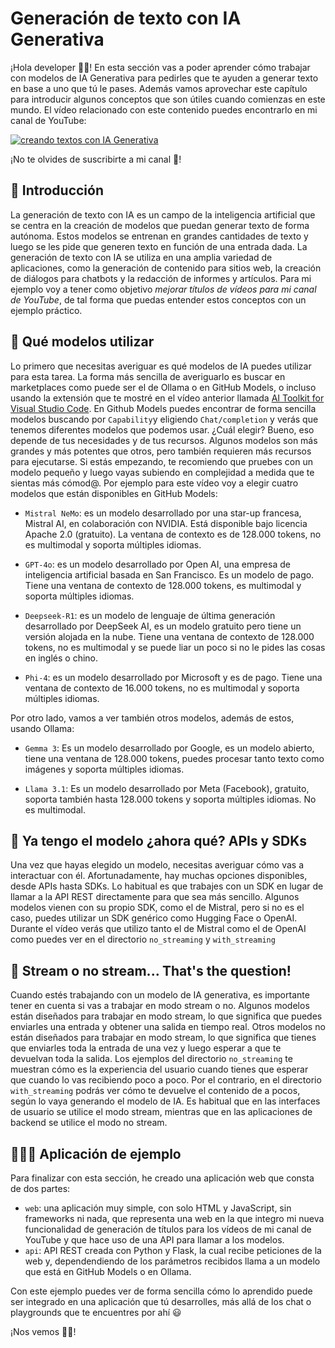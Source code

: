 # Generación de texto con IA Generativa

¡Hola developer 👋🏻! En esta sección vas a poder aprender cómo trabajar con modelos de IA Generativa para pedirles que te ayuden a generar texto en base a uno que tú le pases. Además vamos aprovechar este capítulo para introducir algunos conceptos que son útiles cuando comienzas en este mundo. El vídeo relacionado con este contenido puedes encontrarlo en mi canal de YouTube:

[![creando textos con IA Generativa](https://github.com/user-attachments/assets/308be690-a399-490a-a9c9-74f47652abcc)](https://youtu.be/-FZtKYuDsgQ)

¡No te olvides de suscribirte a mi canal 🥲!

## 👀 Introducción

La generación de texto con IA es un campo de la inteligencia artificial que se centra en la creación de modelos que puedan generar texto de forma autónoma. Estos modelos se entrenan en grandes cantidades de texto y luego se les pide que generen texto en función de una entrada dada. La generación de texto con IA se utiliza en una amplia variedad de aplicaciones, como la generación de contenido para sitios web, la creación de diálogos para chatbots y la redacción de informes y artículos. Para mi ejemplo voy a tener como objetivo *mejorar títulos de vídeos para mi canal de YouTube*, de tal forma que puedas entender estos conceptos con un ejemplo práctico.

## 🧠 Qué modelos utilizar

Lo primero que necesitas averiguar es qué modelos de IA puedes utilizar para esta tarea. La forma más sencilla de averiguarlo es buscar en marketplaces como puede ser el de Ollama o en GitHub Models, o incluso usando la extensión que te mostré en el vídeo anterior llamada [AI Toolkit for Visual Studio Code](https://learn.microsoft.com/es-es/windows/ai/toolkit/). En Github Models puedes encontrar de forma sencilla modelos buscando por `Capability`y eligiendo `Chat/completion` y verás que tenemos diferentes modelos que podemos usar. ¿Cuál elegir? Bueno, eso depende de tus necesidades y de tus recursos. Algunos modelos son más grandes y más potentes que otros, pero también requieren más recursos para ejecutarse. Si estás empezando, te recomiendo que pruebes con un modelo pequeño y luego vayas subiendo en complejidad a medida que te sientas más cómod@. Por ejemplo para este vídeo voy a elegir cuatro modelos que están disponibles en GitHub Models:

- `Mistral NeMo`: es un modelo desarrollado por una star-up francesa, Mistral AI, en colaboración con NVIDIA. Está disponible bajo licencia Apache 2.0 (gratuito). La ventana de contexto es de 128.000 tokens, no es multimodal y soporta múltiples idiomas.

- `GPT-4o`: es un modelo desarrollado por Open AI, una empresa de inteligencia artificial basada en San Francisco. Es un modelo de pago. Tiene una ventana de contexto de 128.000 tokens, es multimodal y soporta múltiples idiomas.

- `Deepseek-R1`: es un modelo de lenguaje de última generación desarrollado por DeepSeek AI, es un modelo gratuito pero tiene un versión alojada en la nube. Tiene una ventana de contexto de 128.000 tokens, no es multimodal y se puede liar un poco si no le pides las cosas en inglés o chino.

- `Phi-4`:  es un modelo desarrollado por Microsoft y es de pago. Tiene una ventana de contexto de 16.000 tokens, no es multimodal y soporta múltiples idiomas.

Por otro lado, vamos a ver también otros modelos, además de estos, usando Ollama:

- `Gemma 3`: Es un modelo desarrollado por Google, es un modelo abierto, tiene una ventana de 128.000 tokens, puedes procesar tanto texto como imágenes y soporta múltiples idiomas.

- `Llama 3.1`: Es un modelo desarrollado por Meta (Facebook), gratuito, soporta también hasta 128.000 tokens y soporta múltiples idiomas. No es multimodal.

## 🧰 Ya tengo el modelo ¿ahora qué? APIs y SDKs

Una vez que hayas elegido un modelo, necesitas averiguar cómo vas a interactuar con él. Afortunadamente, hay muchas opciones disponibles, desde APIs hasta SDKs. Lo habitual es que trabajes con un SDK en lugar de llamar a la API REST directamente para que sea más sencillo. Algunos modelos vienen con su propio SDK, como el de Mistral, pero si no es el caso, puedes utilizar un SDK genérico como Hugging Face o OpenAI. Durante el vídeo verás que utilizo tanto el de Mistral como el de OpenAI como puedes ver en el directorio `no_streaming` y `with_streaming`

## 🤔 Stream o no stream... That's the question!

Cuando estés trabajando con un modelo de IA generativa, es importante tener en cuenta si vas a trabajar en modo stream o no. Algunos modelos están diseñados para trabajar en modo stream, lo que significa que puedes enviarles una entrada y obtener una salida en tiempo real. Otros modelos no están diseñados para trabajar en modo stream, lo que significa que tienes que enviarles toda la entrada de una vez y luego esperar a que te devuelvan toda la salida. Los ejemplos del directorio `no_streaming` te muestran cómo es la experiencia del usuario cuando tienes que esperar que cuando lo vas recibiendo poco a poco. Por el contrario, en el directorio `with_streaming` podrás ver cómo te devuelve el contenido de a pocos, según lo vaya generando el modelo de IA. Es habitual que en las interfaces de usuario se utilice el modo stream, mientras que en las aplicaciones de backend se utilice el modo no stream.

## 👩🏼‍💻 Aplicación de ejemplo

Para finalizar con esta sección, he creado una aplicación web que consta de dos partes:

- `web`: una aplicación muy simple, con solo HTML y JavaScript, sin frameworks ni nada, que representa una web en la que integro mi nueva funcionalidad de generación de títulos para los vídeos de mi canal de YouTube y que hace uso de una API para llamar a los modelos.
- `api`: API REST creada con Python y Flask, la cual recibe peticiones de la web y, dependendiendo de los parámetros recibidos llama a un modelo que está en GitHub Models o en Ollama.

Con este ejemplo puedes ver de forma sencilla cómo lo aprendido puede ser integrado en una aplicación que tú desarrolles, más allá de los chat o playgrounds que te encuentres por ahí 😃

¡Nos vemos 👋🏻!
